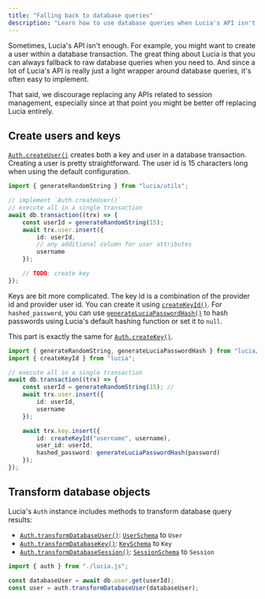 ```yaml
---
title: "Falling back to database queries"
description: "Learn how to use database queries when Lucia's API isn't enough"
---
```


Sometimes, Lucia's API isn't enough. For example, you might want to create a user within a database transaction. The great thing about Lucia is that you can always fallback to raw database queries when you need to. And since a lot of Lucia's API is really just a light wrapper around database queries, it's often easy to implement.

That said, we discourage replacing any APIs related to session management, especially since at that point you might be better off replacing Lucia entirely.

## Create users and keys

[`Auth.createUser()`](/reference/lucia/interfaces/auth#createuser) creates both a key and user in a database transaction. Creating a user is pretty straightforward. The user id is 15 characters long when using the default configuration.

```ts
import { generateRandomString } from "lucia/utils";

// implement `Auth.createUser()`
// execute all in a single transaction
await db.transaction((trx) => {
	const userId = generateRandomString(15);
	await trx.user.insert({
		id: userId,
		// any additional column for user attributes
		username
	});

	// TODO: create key
});
```

Keys are bit more complicated. The key id is a combination of the provider id and provider user id. You can create it using [`createKeyId()`](/reference/lucia/modules/main#createkeyid). For `hashed_password`, you can use [`generateLuciaPasswordHash()`](/reference/lucia/modules/utils#generateluciapasswordhash) to hash passwords using Lucia's default hashing function or set it to `null`.

This part is exactly the same for [`Auth.createKey()`](/reference/lucia/interfaces/auth#createkey).

```ts
import { generateRandomString, generateLuciaPasswordHash } from "lucia/utils";
import { createKeyId } from "lucia";

// execute all in a single transaction
await db.transaction((trx) => {
	const userId = generateRandomString(15); //
	await trx.user.insert({
		id: userId,
		username
	});

	await trx.key.insert({
		id: createKeyId("username", username),
		user_id: userId,
		hashed_password: generateLuciaPasswordHash(password)
	});
});
```

## Transform database objects

Lucia's `Auth` instance includes methods to transform database query results:

- [`Auth.transformDatabaseUser()`](/reference/lucia/interfaces/auth#transformdatabaseuser): [`UserSchema`](/reference/lucia/interfaces#userschema) to `User`
- [`Auth.transformDatabaseKey()`](/reference/lucia/interfaces/auth#transformdatabasekey): [`KeySchema`](/reference/lucia/interfaces#keyschema) to `Key`
- [`Auth.transformDatabaseSession()`](/reference/lucia/interfaces/auth#transformdatabasesession): [`SessionSchema`](/reference/lucia/interfaces#sessionschema) to `Session`

```ts
import { auth } from "./lucia.js";

const databaseUser = await db.user.get(userId);
const user = auth.transformDatabaseUser(databaseUser);
```

